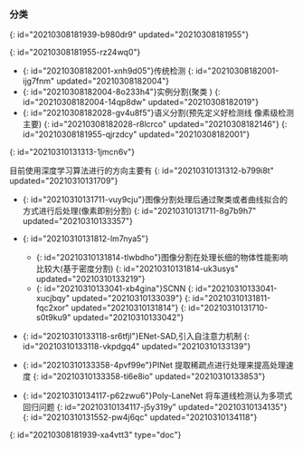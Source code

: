 ### 分类
{: id="20210308181939-b980dr9" updated="20210308181955"}

{: id="20210308181955-rz24wq0"}

* {: id="20210308182001-xnh9d05"}传统检测
  {: id="20210308182001-ijg7fnm" updated="20210308182004"}
* {: id="20210308182004-8o233h4"}实例分割(聚类 )
  {: id="20210308182004-14qp8dw" updated="20210308182019"}
* {: id="20210308182028-gv4u8f5"}语义分割(预先定义好检测线 像素级检测 主要)
  {: id="20210308182028-r8lcrco" updated="20210308182146"}
{: id="20210308181955-qjrzdcy" updated="20210308182001"}

{: id="20210310131313-1jmcn6v"}

目前使用深度学习算法进行的方向主要有
{: id="20210310131312-b799i8t" updated="20210310131709"}

* {: id="20210310131711-vuy9cju"}图像分割处理后通过聚类或者曲线拟合的方式进行后处理(像素即别分割)
  {: id="20210310131711-8g7b9h7" updated="20210310133357"}
* {: id="20210310131812-lm7nya5"}
  * {: id="20210310131814-tlwbdho"}图像分割在处理长细的物体性能影响比较大(基于密度分割)
    {: id="20210310131814-uk3usys" updated="20210310133219"}
  * {: id="20210310133041-xb4gina"}SCNN
    {: id="20210310133041-xucjbqy" updated="20210310133039"}
  {: id="20210310131811-fqc2xor" updated="20210310131814"}
{: id="20210310131710-s0t9ku9" updated="20210310133042"}

* {: id="20210310133118-sr6tfjl"}ENet-SAD,引入自注意力机制
  {: id="20210310133118-vkpdgq4" updated="20210310133139"}
* {: id="20210310133358-4pvf99e"}PINet 提取稀疏点进行处理来提高处理速度
  {: id="20210310133358-ti6e8io" updated="20210310133853"}
* {: id="20210310134117-p62zwu6"}Poly-LaneNet 将车道线检测认为多项式回归问题
  {: id="20210310134117-j5y319y" updated="20210310134135"}
{: id="20210310131552-pw4j6qc" updated="20210310134118"}


{: id="20210308181939-xa4vtt3" type="doc"}
